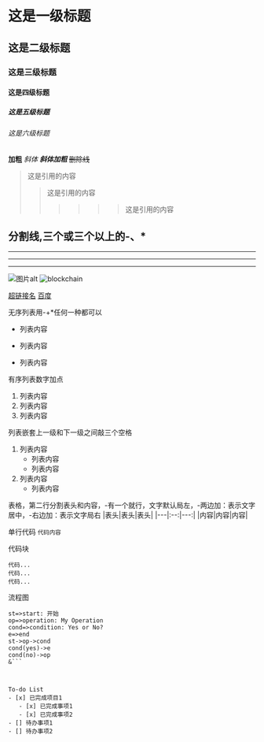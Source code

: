 # 这是一级标题
## 这是二级标题
### 这是三级标题
#### 这是四级标题
##### 这是五级标题
###### 这是六级标题



**加粗**
*斜体*
***斜体加粗***
~~删除线~~



>这是引用的内容
>>这是引用的内容
>>>>>>这是引用的内容



分割线,三个或三个以上的-、*
---
----
***
****



![图片alt](图片地址, '图片title')
![blockchain](https://ss0.bdstatic.com/70cFvHSh_Q1YnxGkpoWK1HF6hhy/it/u=702257389,1274025419&fm=27&gp=0.jpg "区块链")



[超链接名](超链接地址 "超链接title")
[百度](http://www.baidu.com)



无序列表用-+*任何一种都可以
- 列表内容
+ 列表内容
* 列表内容



有序列表数字加点
1. 列表内容
2. 列表内容
3. 列表内容



列表嵌套上一级和下一级之间敲三个空格
1. 列表内容
   - 列表内容
   - 列表内容
2. 列表内容
   - 列表内容



表格，第二行分割表头和内容，-有一个就行，文字默认局左，-两边加：表示文字居中，-右边加：表示文字局右
|表头|表头|表头|
|---|:--:|---:|
|内容|内容|内容|



单行代码
`代码内容`



代码块
```
代码...
代码...
代码...
```



流程图
```flow
st=>start: 开始
op=>operation: My Operation
cond=>condition: Yes or No?
e=>end
st->op->cond
cond(yes)->e
cond(no)->op
&```



To-do List
- [x] 已完成项目1
   - [x] 已完成事项1
   - [x] 已完成事项2
- [] 待办事项1
- [] 待办事项2